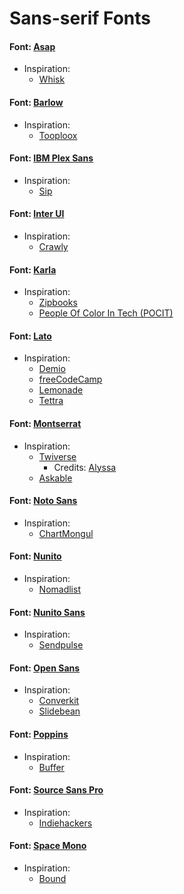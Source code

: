# Sans-serif Fonts 

#### Font: [Asap](https://fonts.google.com/specimen/Asap)
* Inspiration:
   * [Whisk](https://whisk.com/)
   
#### Font: [Barlow](https://fonts.google.com/specimen/Barlow)
* Inspiration:
   * [Tooploox](https://www.tooploox.com/?)

#### Font: [IBM Plex Sans](https://fonts.google.com/specimen/IBM+Plex+Sans)
* Inspiration: 
  * [Sip](http://sipapp.io/)

#### Font: [Inter UI](https://rsms.me/inter/)
* Inspiration: 
   * [Crawly](https://crawly.app/)

#### Font: [Karla](https://fonts.google.com/specimen/Karla)
* Inspiration:
   * [Zipbooks](https://zipbooks.com/)
   * [People Of Color In Tech (POCIT)](https://peopleofcolorintech.com/)

#### Font: [Lato](https://fonts.google.com/specimen/Lato)
* Inspiration:
   * [Demio](https://demio.com/)
   * [freeCodeCamp](https://www.freecodecamp.org/)
   * [Lemonade](https://www.lemonade.com/)
   * [Tettra](https://tettra.co/)

#### Font: [Montserrat](https://fonts.google.com/specimen/Montserrat)
* Inspiration:
   * [Twiverse](https://twiverse.com/)
       * Credits: [Alyssa](https://alyssax.com/)
   * [Askable](https://www.askable.com/)
       
#### Font: [Noto Sans](https://fonts.google.com/specimen/Noto+Sans)
* Inspiration:
   * [ChartMongul](https://chartmogul.com/) 

#### Font: [Nunito](https://fonts.google.com/specimen/Nunito)
* Inspiration:
   * [Nomadlist](https://nomadlist.com/) 
   
#### Font: [Nunito Sans](https://fonts.google.com/specimen/Nunito+Sans)
* Inspiration:
   * [Sendpulse](https://sendpulse.com/) 

#### Font: [Open Sans](https://fonts.google.com/specimen/Open+Sans)
* Inspiration:
   * [Converkit](https://convertkit.com/)
   * [Slidebean](https://slidebean.com/)
    

#### Font: [Poppins](https://fonts.google.com/specimen/Poppins)
* Inspiration:
   * [Buffer](https://buffer.com/)   

#### Font: [Source Sans Pro](https://fonts.google.com/specimen/Source+Sans+Pro)
* Inspiration:
   * [Indiehackers](https://www.indiehackers.com/)

#### Font: [Space Mono](https://fonts.google.com/specimen/Space+Mono)
* Inspiration:
   * [Bound](http://weare-bound.com/)
   


